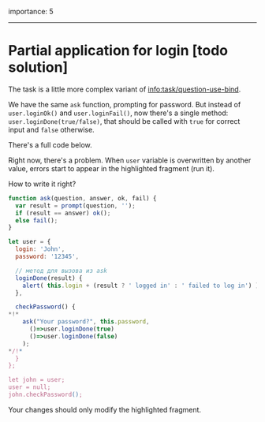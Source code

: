 importance: 5

---

# Partial application for login [todo solution]

The task is a little more complex variant of <info:task/question-use-bind>. 

We have the same `ask` function, prompting for password. But instead of `user.loginOk()` and `user.loginFail()`, now there's a single method: `user.loginDone(true/false)`, that should be called with `true` for correct input and `false` otherwise.

There's a full code below.

Right now, there's a problem. When `user` variable is overwritten by another value, errors start to appear in the highlighted fragment (run it).

How to write it right?

```js run
function ask(question, answer, ok, fail) {
  var result = prompt(question, '');
  if (result == answer) ok();
  else fail();
}

let user = {
  login: 'John',
  password: '12345',

  // метод для вызова из ask
  loginDone(result) {
    alert( this.login + (result ? ' logged in' : ' failed to log in') );
  },

  checkPassword() {
*!*
    ask("Your password?", this.password, 
      ()=>user.loginDone(true)
      ()=>user.loginDone(false)
    );
*/!*
  }
};

let john = user;
user = null;
john.checkPassword();
```

Your changes should only modify the highlighted fragment.

